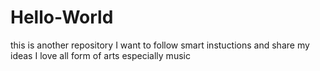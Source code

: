 # Hello-World
this is another repository
I want to follow smart instuctions and share my ideas
I love all form of arts especially music
